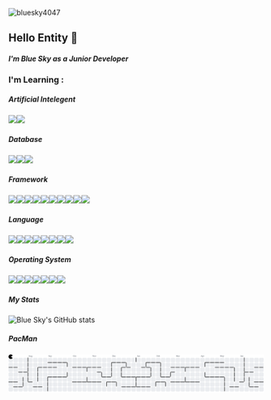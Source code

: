 ![bluesky4047](img/gazer.gif)

## Hello Entity 👋
##### I'm Blue Sky as a Junior Developer

### I'm Learning :
##### Artificial Intelegent
<img src="https://img.shields.io/badge/ChatGPT-74aa9c?style=for-the-badge&logo=openai&logoColor=white" /><img src="https://img.shields.io/badge/Google%20Gemini-8E75B2?style=for-the-badge&logo=googlegemini&logoColor=white" />

##### Database
<img src="https://img.shields.io/badge/MongoDB-4EA94B?style=for-the-badge&logo=mongodb&logoColor=white" /><img src="https://img.shields.io/badge/MySQL-005C84?style=for-the-badge&logo=mysql&logoColor=white" /><img src="https://img.shields.io/badge/phpmyadmin-6C78AF?style=for-the-badge&logo=phpmyadmin&logoColor=white" />

##### Framework
<img src="https://img.shields.io/badge/Alpine%20JS-8BC0D0?style=for-the-badge&logo=alpinedotjs&logoColor=black" /><img src="https://img.shields.io/badge/Bootstrap-563D7C?style=for-the-badge&logo=bootstrap&logoColor=white" /><img src="https://img.shields.io/badge/conda-342B029.svg?&style=for-the-badge&logo=anaconda&logoColor=white" /><img src="https://img.shields.io/badge/GitHub%20Pages-222222?style=for-the-badge&logo=GitHub%20Pages&logoColor=white" /><img src="https://img.shields.io/badge/Jupyter-F37626.svg?&style=for-the-badge&logo=Jupyter&logoColor=white" /><img src="https://img.shields.io/badge/Laragon-0E83CD?style=for-the-badge&logo=Laragon&logoColor=white" /><img src="https://img.shields.io/badge/Laravel-FF2D20?style=for-the-badge&logo=laravel&logoColor=white" /><img src="https://img.shields.io/badge/Nginx-009639?style=for-the-badge&logo=nginx&logoColor=white" /><img src="https://img.shields.io/badge/Tailwind_CSS-38B2AC?style=for-the-badge&logo=tailwind-css&logoColor=white" /><img src="https://img.shields.io/badge/Xampp-F37623?style=for-the-badge&logo=xampp&logoColor=white" />

##### Language
<img src="https://img.shields.io/badge/C%2B%2B-00599C?style=for-the-badge&logo=c%2B%2B&logoColor=white" /><img src="https://img.shields.io/badge/HTML5-E34F26?style=for-the-badge&logo=html5&logoColor=white" /><img src="https://img.shields.io/badge/CSS3-1572B6?style=for-the-badge&logo=css3&logoColor=white" /><img src="https://img.shields.io/badge/JavaScript-323330?style=for-the-badge&logo=javascript&logoColor=F7DF1E" /><img src="https://img.shields.io/badge/Numpy-777BB4?style=for-the-badge&logo=numpy&logoColor=white" /><img src="https://img.shields.io/badge/PHP-777BB4?style=for-the-badge&logo=php&logoColor=white" /><img src="https://img.shields.io/badge/Python-FFD43B?style=for-the-badge&logo=python&logoColor=blue" /><img src="https://img.shields.io/badge/Streamlit-FF4B4B?style=for-the-badge&logo=Streamlit&logoColor=white" />

##### Operating System
<img src="https://img.shields.io/badge/Android-3DDC84?style=for-the-badge&logo=android&logoColor=white" /><img src="https://img.shields.io/badge/Debian-A81D33?style=for-the-badge&logo=debian&logoColor=white" /><img src="https://img.shields.io/badge/Kali_Linux-557C94?style=for-the-badge&logo=kali-linux&logoColor=white" /><img src="https://img.shields.io/badge/Linux-FCC624?style=for-the-badge&logo=linux&logoColor=black" /><img src="https://img.shields.io/badge/mac%20os-000000?style=for-the-badge&logo=apple&logoColor=white" /><img src="https://img.shields.io/badge/Ubuntu-E95420?style=for-the-badge&logo=ubuntu&logoColor=white" /><img src="https://img.shields.io/badge/Windows-0078D6?style=for-the-badge&logo=windows&logoColor=white" />

##### My Stats
![Blue Sky's GitHub stats](https://github-readme-stats.vercel.app/api?username=bluesky4047&show_icons=true&theme=transparent)

##### PacMan
<picture>
  <source media="(prefers-color-scheme: dark)" srcset="https://raw.githubusercontent.com/bluesky4047/bluesky4047/output/pacman-contribution-graph-dark.svg">
  <source media="(prefers-color-scheme: light)" srcset="https://raw.githubusercontent.com/bluesky4047/bluesky4047/output/pacman-contribution-graph.svg">
  <img alt="pacman contribution graph" src="https://raw.githubusercontent.com/bluesky4047/bluesky4047/output/pacman-contribution-graph.svg">
</picture>
<!--
**bluesky4047/bluesky4047** is a ✨ _special_ ✨ repository because its `README.md` (this file) appears on your GitHub profile.

Here are some ideas to get you started:

- 🔭 I’m currently working on ...
- 🌱 I’m currently learning ...
- 👯 I’m looking to collaborate on ...
- 🤔 I’m looking for help with ...
- 💬 Ask me about ...
- 📫 How to reach me: ...
- 😄 Pronouns: ...
- ⚡ Fun fact: ...
-->

